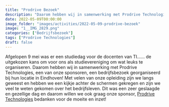 ```yaml
---
title: "Prodrive Bezoek"
description: "Daarom hebben wij in samenwerking met Prodrive Technologies, een van onze sponsoren, een bedrijfsbezoek georganiseerd bij hun locatie in Eindhoven!"
date: 2022-05-09T00:00:00
image_folder: "images/activities/2022-05-09-prodrive-bezoek"
image: "1__IMG_2829.png"
categories: ["Bedrijfsbezoek"]
tags: ["Prodrive Technologies"]
draft: false
---
```


Afgelopen 9 mei was er een studiedag voor de docenten van TI…… de uitgekozen kans om voor ons als studievereniging om wat leuks te organiseren. Daarom hebben wij in samenwerking met Prodrive Technologies, een van onze sponsoren, een bedrijfsbezoek georganiseerd bij hun locatie in Eindhoven! Met velen van onze opleiding zijn we langs geweest en hebben we een kijkje achter de schermen gekregen en zijn we veel te weten gekomen over het bedrijfsleven. Dit was een zeer geslaagde en gezellige dag en daarom willen we ook graag onze sponsor, [Prodrive Technologies](https://prodrive-technologies.com/) bedanken voor de moeite en inzet!